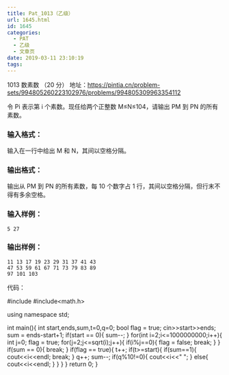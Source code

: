 ```yaml
---
title: Pat_1013（乙级）
url: 1645.html
id: 1645
categories:
  - PAT
  - 乙级
  - 文章页
date: 2019-03-11 23:10:19
tags:
---
```


1013 数素数 （20 分） 地址：https://pintia.cn/problem-sets/994805260223102976/problems/994805309963354112

令 P​i​​ 表示第 i 个素数。现任给两个正整数 M≤N≤10​4​​，请输出 P​M​​ 到 P​N​​ 的所有素数。

### 输入格式：

输入在一行中给出 M 和 N，其间以空格分隔。

### 输出格式：

输出从 P​M​​ 到 P​N​​ 的所有素数，每 10 个数字占 1 行，其间以空格分隔，但行末不得有多余空格。

### 输入样例：

    5 27
    

### 输出样例：

    11 13 17 19 23 29 31 37 41 43
    47 53 59 61 67 71 73 79 83 89
    97 101 103

代码：

#include<iostream>
#include<math.h>

using namespace std;

int main(){
    int start,ends,sum,t=0,q=0;
    bool flag = true;
    cin>>start>>ends;
    sum = ends-start+1;
    if(start == 0){
        sum--;
    }
    for(int i=2;i<=1000000000;i++){
        int j=0;
        flag = true;
        for(j=2;j<=sqrt(i);j++){
            if(i%j==0){
                flag = false;
                break;
            }
        }
        if(sum == 0){
            break;
        }
        if(flag == true){
            t++;
            if(t>=start){
                if(sum==1){
                    cout<<i<<endl;
                    break;
                }
                q++;
                sum--;
                if(q%10!=0){
                    cout<<i<<" ";
                }
                else{
                    cout<<i<<endl;
                }
            }
        }
    }
    return 0;
}